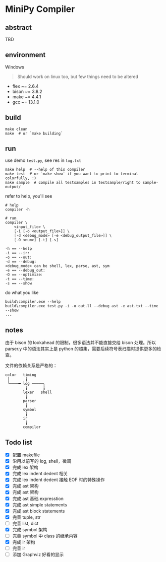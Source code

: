 # MiniPy Compiler

## abstract

TBD

## environment

Windows
> Should work on linux too, but few things need to be altered

- flex ~= 2.6.4
- bison ~= 3.8.2
- make ~= 4.4.1
- gcc ~= 13.1.0

## build

```shell
make clean
make  # or `make building`
```

## run

use demo `test.py`, see res in `log.txt`

```shell
make help  # --help of this compiler
make test  # or `make show` if you want to print to terminal colorfully, :)
make sample  # compile all testsamples in testsample/right to sample-output/
```

refer to help, you'll see

```shell
# help
compiler -h

# run
compiler \
    <input_file> \
    [-i [-o <output_file>]] \
    [-d <debug_mode> [-e <debug_output_file>]] \
    [-O <num>] [-t] [-s]
```

```plaintext
-h == --help
-i == --ir:
-o == --out:
-d == --debug:
<debug_mode> can be shell, lex, parse, ast, sym
-e == --debug_out:
-O == --optimize:
-t == --time:
-s == --show 
```

do what you like

```shell
build\compiler.exe --help
build\compiler.exe test.py -i -o out.ll --debug ast -e ast.txt --time --show
...
```

## notes

由于 bison 的 lookahead 的限制，很多语法并不能直接交给 bison 处理。所以 parser.y 中的语法其实上是 python 的超集，需要后续符号表扫描时提供更多的检查。

文件的依赖关系是严格的：

```plaintext
color   timing
 │       ╽
 ╰────━ log ─────╮
         ╽       ╽
        lexer   shell
         ╽
        parser
         ╽
        symbol
         ╽
        ir
         ╽
        compiler
```

## Todo list

- [x] 配置 makefile
- [x] 沿用以前写的 log, shell，微调
- [x] 完成 lex 架构
- [x] 完成 lex indent dedent 相关
- [x] 完成 lex indent dedent 接触 EOF 时的特殊操作
- [x] 完成 ast 架构
- [x] 完成 ast 架构
- [x] 完成 ast 基础 expresstion
- [x] 完成 ast simple statements
- [x] 完成 ast block statements
- [x] 完善 tuple, str
- [ ] 完善 list, dict
- [x] 完成 symbol 架构
- [ ] 完善 symbol 中 class 的继承内容
- [x] 完成 ir 架构
- [ ] 完善 ir
- [ ] 添加 Graphviz 好看的显示
